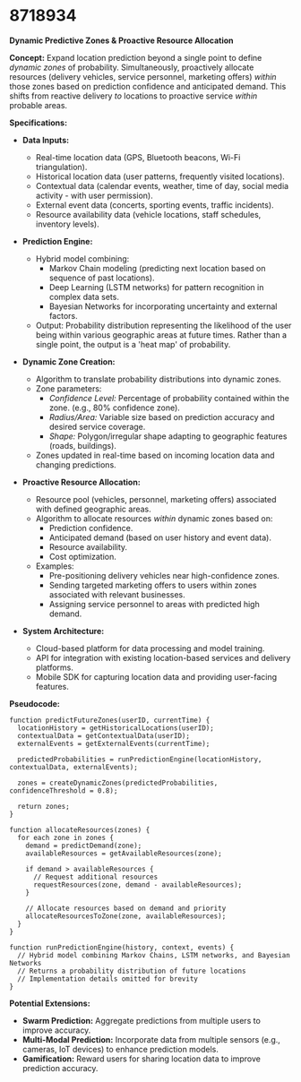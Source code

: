 # 8718934

**Dynamic Predictive Zones & Proactive Resource Allocation**

**Concept:** Expand location prediction beyond a single point to define *dynamic zones* of probability. Simultaneously, proactively allocate resources (delivery vehicles, service personnel, marketing offers) *within* those zones based on prediction confidence and anticipated demand. This shifts from reactive delivery *to* locations to proactive service *within* probable areas.

**Specifications:**

*   **Data Inputs:**
    *   Real-time location data (GPS, Bluetooth beacons, Wi-Fi triangulation).
    *   Historical location data (user patterns, frequently visited locations).
    *   Contextual data (calendar events, weather, time of day, social media activity - with user permission).
    *   External event data (concerts, sporting events, traffic incidents).
    *   Resource availability data (vehicle locations, staff schedules, inventory levels).

*   **Prediction Engine:**
    *   Hybrid model combining:
        *   Markov Chain modeling (predicting next location based on sequence of past locations).
        *   Deep Learning (LSTM networks) for pattern recognition in complex data sets.
        *   Bayesian Networks for incorporating uncertainty and external factors.
    *   Output: Probability distribution representing the likelihood of the user being within various geographic areas at future times.  Rather than a single point, the output is a 'heat map' of probability.

*   **Dynamic Zone Creation:**
    *   Algorithm to translate probability distributions into dynamic zones.
    *   Zone parameters:
        *   *Confidence Level:* Percentage of probability contained within the zone. (e.g., 80% confidence zone).
        *   *Radius/Area:* Variable size based on prediction accuracy and desired service coverage.
        *   *Shape:* Polygon/irregular shape adapting to geographic features (roads, buildings).
    *   Zones updated in real-time based on incoming location data and changing predictions.

*   **Proactive Resource Allocation:**
    *   Resource pool (vehicles, personnel, marketing offers) associated with defined geographic areas.
    *   Algorithm to allocate resources *within* dynamic zones based on:
        *   Prediction confidence.
        *   Anticipated demand (based on user history and event data).
        *   Resource availability.
        *   Cost optimization.
    *   Examples:
        *   Pre-positioning delivery vehicles near high-confidence zones.
        *   Sending targeted marketing offers to users within zones associated with relevant businesses.
        *   Assigning service personnel to areas with predicted high demand.

*   **System Architecture:**
    *   Cloud-based platform for data processing and model training.
    *   API for integration with existing location-based services and delivery platforms.
    *   Mobile SDK for capturing location data and providing user-facing features.

**Pseudocode:**

```
function predictFutureZones(userID, currentTime) {
  locationHistory = getHistoricalLocations(userID);
  contextualData = getContextualData(userID);
  externalEvents = getExternalEvents(currentTime);

  predictedProbabilities = runPredictionEngine(locationHistory, contextualData, externalEvents);

  zones = createDynamicZones(predictedProbabilities, confidenceThreshold = 0.8);

  return zones;
}

function allocateResources(zones) {
  for each zone in zones {
    demand = predictDemand(zone);
    availableResources = getAvailableResources(zone);

    if demand > availableResources {
      // Request additional resources
      requestResources(zone, demand - availableResources);
    }

    // Allocate resources based on demand and priority
    allocateResourcesToZone(zone, availableResources);
  }
}

function runPredictionEngine(history, context, events) {
  // Hybrid model combining Markov Chains, LSTM networks, and Bayesian Networks
  // Returns a probability distribution of future locations
  // Implementation details omitted for brevity
}
```

**Potential Extensions:**

*   **Swarm Prediction:** Aggregate predictions from multiple users to improve accuracy.
*   **Multi-Modal Prediction:** Incorporate data from multiple sensors (e.g., cameras, IoT devices) to enhance prediction models.
*   **Gamification:** Reward users for sharing location data to improve prediction accuracy.